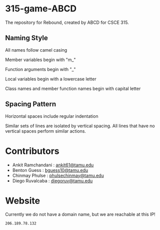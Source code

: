 # 315-game-ABCD

The repository for Rebound, created by ABCD for CSCE 315.

## Naming Style

All names follow camel casing

Member variables begin with "m_"

Function arguments begin with "_"

Local variables begin with a lowercase letter

Class names and member function names begin with capital letter

## Spacing Pattern

Horizontal spaces include regular indentation

Similar sets of lines are isolated by vertical spacing.  All lines that have no vertical spaces perform similar actions.

# Contributors

* Ankit Ramchandani : ankit61@tamu.edu
* Benton Guess : bguess10@tamu.edu
* Chinmay Phulse : phulsechinmay@tamu.edu
* Diego Ruvalcaba : diegoruv@tamu.edu

# Website

Currently we do not have a domain name, but we are reachable at this IP!

` 206.189.78.132 `
